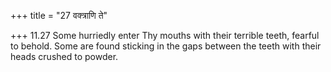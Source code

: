 +++
title = "27 वक्त्राणि ते"

+++
11.27 Some hurriedly enter Thy mouths with their terrible teeth, fearful
to behold. Some are found sticking in the gaps between the teeth with
their heads crushed to powder.
